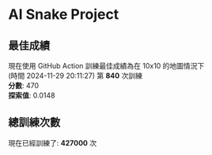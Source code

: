 
# AI Snake Project

## **最佳成績**













現在使用 GitHub Action 訓練最佳成績為在 10x10 的地圖情況下  
(時間 2024-11-29 20:11:27) 第 **840** 次訓練  
**分數**: 470  
**探索值**: 0.0148



























## 總訓練次數
現在已經訓練了: **427000** 次
